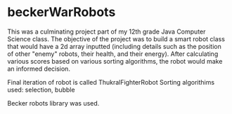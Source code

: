# beckerWarRobots

This was a culminating project part of my 12th grade Java Computer Science class.
The objective of the project was to build a smart robot class that would have a 2d array inputted (including details such as the position of other "enemy" robots, their health, and their energy). After calculating various scores based on various sorting algorithms, the robot would make an informed decision.

Final iteration of robot is called ThukralFighterRobot
Sorting algorithims used:
selection, bubble

Becker robots library was used.
